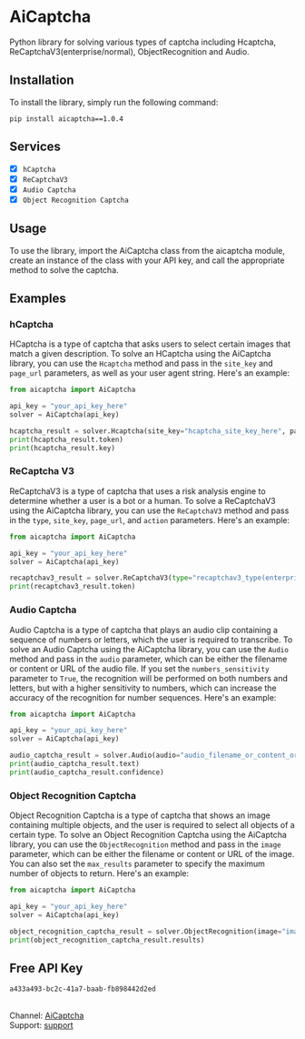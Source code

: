 # AiCaptcha
Python library for solving various types of captcha including Hcaptcha, ReCaptchaV3(enterprise/normal), ObjectRecognition and Audio.

## Installation
To install the library, simply run the following command:
``` 
pip install aicaptcha==1.0.4
```

## Services
- [x] `hCaptcha`
- [x] `ReCaptchaV3`
- [x] `Audio Captcha`
- [x] `Object Recognition Captcha`

## Usage
To use the library, import the AiCaptcha class from the aicaptcha module, create an instance of the class with your API key, and call the appropriate method to solve the captcha.

## Examples
### hCaptcha
HCaptcha is a type of captcha that asks users to select certain images that match a given description. To solve an HCaptcha using the AiCaptcha library, you can use the `Hcaptcha` method and pass in the `site_key` and `page_url` parameters, as well as your user agent string. Here's an example:
``` python
from aicaptcha import AiCaptcha

api_key = "your_api_key_here"
solver = AiCaptcha(api_key)

hcaptcha_result = solver.Hcaptcha(site_key="hcaptcha_site_key_here", page_url="hcaptcha_page_url_here", user_agent="your_user_agent_here")
print(hcaptcha_result.token)
print(hcaptcha_result.key)
```

### ReCaptcha V3
ReCaptchaV3 is a type of captcha that uses a risk analysis engine to determine whether a user is a bot or a human. To solve a ReCaptchaV3 using the AiCaptcha library, you can use the `ReCaptchaV3` method and pass in the `type`, `site_key`, `page_url`, and `action` parameters. Here's an example: 
``` python
from aicaptcha import AiCaptcha

api_key = "your_api_key_here"
solver = AiCaptcha(api_key)

recaptchav3_result = solver.ReCaptchaV3(type="recaptchav3_type(enterprise/normal)", site_key="recaptchav3_site_key_here", page_url="recaptchav3_page_url_here", action="recaptchav3_action_here")
print(recaptchav3_result.token)
```

### Audio Captcha
Audio Captcha is a type of captcha that plays an audio clip containing a sequence of numbers or letters, which the user is required to transcribe. To solve an Audio Captcha using the AiCaptcha library, you can use the `Audio` method and pass in the `audio` parameter, which can be either the filename or content or URL of the audio file. If you set the `numbers_sensitivity` parameter to `True`, the recognition will be performed on both numbers and letters, but with a higher sensitivity to numbers, which can increase the accuracy of the recognition for number sequences. Here's an example:
``` python
from aicaptcha import AiCaptcha

api_key = "your_api_key_here"
solver = AiCaptcha(api_key)

audio_captcha_result = solver.Audio(audio="audio_filename_or_content_or_url", numbers_sensitivity=False)
print(audio_captcha_result.text)
print(audio_captcha_result.confidence)
```

### Object Recognition Captcha
Object Recognition Captcha is a type of captcha that shows an image containing multiple objects, and the user is required to select all objects of a certain type. To solve an Object Recognition Captcha using the AiCaptcha library, you can use the `ObjectRecognition` method and pass in the `image` parameter, which can be either the filename or content or URL of the image. You can also set the `max_results` parameter to specify the maximum number of objects to return. Here's an example:
``` python
from aicaptcha import AiCaptcha

api_key = "your_api_key_here"
solver = AiCaptcha(api_key)

object_recognition_captcha_result = solver.ObjectRecognition(image="image_filename_or_content_or_url", max_results=5)
print(object_recognition_captcha_result.results)
```

## Free API Key
``` txt
a433a493-bc2c-41a7-baab-fb898442d2ed
```

## 
Channel: [AiCaptcha](https://t.me/aicaptcha)\
Support: [support](https://t.me/AiCaptchaSupport)
